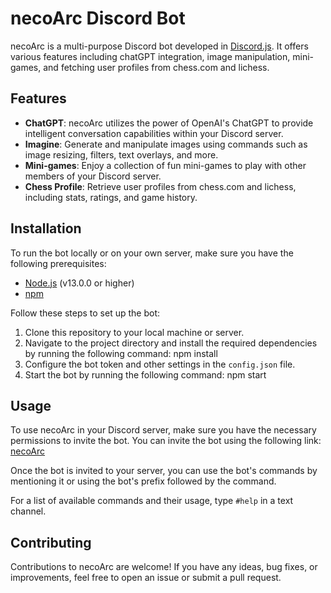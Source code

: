 # necoArc Discord Bot

necoArc is a multi-purpose Discord bot developed in [Discord.js](https://discord.js.org/). It offers various features including chatGPT integration, image manipulation, mini-games, and fetching user profiles from chess.com and lichess.

## Features

- **ChatGPT**: necoArc utilizes the power of OpenAI's ChatGPT to provide intelligent conversation capabilities within your Discord server.
- **Imagine**: Generate and manipulate images using commands such as image resizing, filters, text overlays, and more.
- **Mini-games**: Enjoy a collection of fun mini-games to play with other members of your Discord server.
- **Chess Profile**: Retrieve user profiles from chess.com and lichess, including stats, ratings, and game history.

## Installation

To run the bot locally or on your own server, make sure you have the following prerequisites:

- [Node.js](https://nodejs.org/) (v13.0.0 or higher)
- [npm](https://www.npmjs.com/)

Follow these steps to set up the bot:

1. Clone this repository to your local machine or server.
2. Navigate to the project directory and install the required dependencies by running the following command:
npm install
3. Configure the bot token and other settings in the `config.json` file.
4. Start the bot by running the following command:
npm start
## Usage

To use necoArc in your Discord server, make sure you have the necessary permissions to invite the bot. You can invite the bot using the following link:
[necoArc](https://discord.com/oauth2/authorize?client_id=1041230301340368896&scope=bot)

Once the bot is invited to your server, you can use the bot's commands by mentioning it or using the bot's prefix followed by the command.

For a list of available commands and their usage, type `#help` in a text channel.

## Contributing

Contributions to necoArc are welcome! If you have any ideas, bug fixes, or improvements, feel free to open an issue or submit a pull request.

